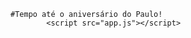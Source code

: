 
   
    #Tempo até o aniversário do Paulo!
            <script src="app.js"></script>
            
            
        

            
  
